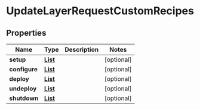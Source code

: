 

# UpdateLayerRequestCustomRecipes


## Properties

| Name | Type | Description | Notes |
|------------ | ------------- | ------------- | -------------|
|**setup** | [**List**](List.md) |  |  [optional] |
|**configure** | [**List**](List.md) |  |  [optional] |
|**deploy** | [**List**](List.md) |  |  [optional] |
|**undeploy** | [**List**](List.md) |  |  [optional] |
|**shutdown** | [**List**](List.md) |  |  [optional] |



